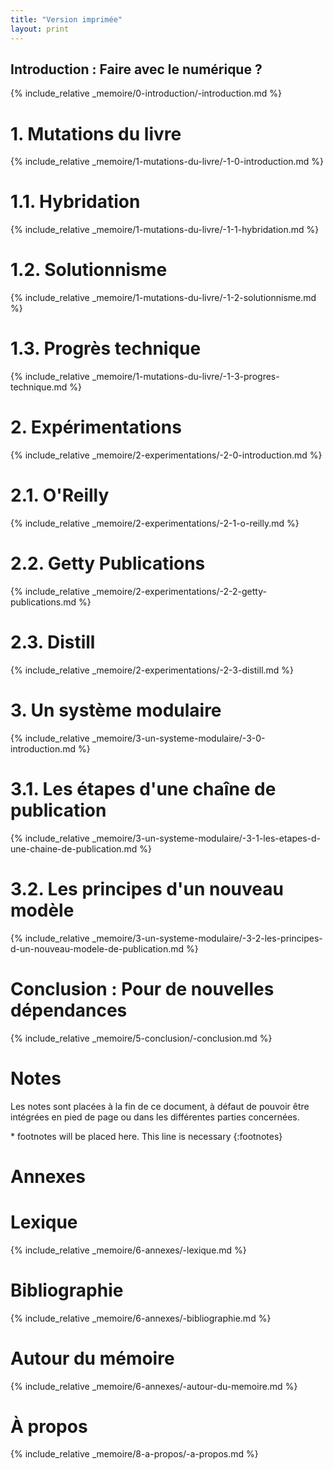 ```yaml
---
title: "Version imprimée"
layout: print
---
```

<section class="intro">
<h1 class="chapter" id="n0">Introduction : Faire avec le numérique ?</h1>
</section>
{% include_relative _memoire/0-introduction/-introduction.md %}

<h1 class="chapter" id="n1">1. Mutations du livre</h1>

{% include_relative _memoire/1-mutations-du-livre/-1-0-introduction.md %}

<h1 class="sub-chapter" id="n1-1">1.1. Hybridation</h1>

{% include_relative _memoire/1-mutations-du-livre/-1-1-hybridation.md %}

<h1 class="sub-chapter" id="n1-2">1.2. Solutionnisme</h1>

{% include_relative _memoire/1-mutations-du-livre/-1-2-solutionnisme.md %}

<h1 class="sub-chapter" id="n1-3">1.3. Progrès technique</h1>

{% include_relative _memoire/1-mutations-du-livre/-1-3-progres-technique.md %}

<h1 class="chapter" id="n2">2. Expérimentations</h1>

{% include_relative _memoire/2-experimentations/-2-0-introduction.md %}

<h1 class="sub-chapter" id="n2-1">2.1. O'Reilly</h1>

{% include_relative _memoire/2-experimentations/-2-1-o-reilly.md %}

<h1 class="sub-chapter" id="n2-2">2.2. Getty Publications</h1>

{% include_relative _memoire/2-experimentations/-2-2-getty-publications.md %}

<h1 class="sub-chapter" id="n2-3">2.3. Distill</h1>

{% include_relative _memoire/2-experimentations/-2-3-distill.md %}

<h1 class="chapter" id="n3">3. Un système modulaire</h1>

{% include_relative _memoire/3-un-systeme-modulaire/-3-0-introduction.md %}

<h1 class="sub-chapter" id="n3-1">3.1. Les étapes d'une chaîne de publication</h1>

{% include_relative _memoire/3-un-systeme-modulaire/-3-1-les-etapes-d-une-chaine-de-publication.md %}

<h1 class="sub-chapter" id="n3-2">3.2. Les principes d'un nouveau modèle</h1>

{% include_relative _memoire/3-un-systeme-modulaire/-3-2-les-principes-d-un-nouveau-modele-de-publication.md %}

<h1 class="chapter" id="n-c">Conclusion : Pour de nouvelles dépendances</h1>

{% include_relative _memoire/5-conclusion/-conclusion.md %}

<h1 class="chapter" id="n-n">Notes</h1>
<p>Les notes sont placées à la fin de ce document, à défaut de pouvoir être intégrées en pied de page ou dans les différentes parties concernées.</p>
* footnotes will be placed here. This line is necessary
{:footnotes}

<h1 class="chapter" id="n-a">Annexes</h1>

<h1 class="biblio" id="n-a-1">Lexique</h1>

{% include_relative _memoire/6-annexes/-lexique.md %}

<h1 class="sub-annexes" id="n-a-2">Bibliographie</h1>

{% include_relative _memoire/6-annexes/-bibliographie.md %}

<h1 class="sub-annexes" id="n-a-3">Autour du mémoire</h1>

{% include_relative _memoire/6-annexes/-autour-du-memoire.md %}

<h1 class="chapter">À propos</h1>

{% include_relative _memoire/8-a-propos/-a-propos.md %}
